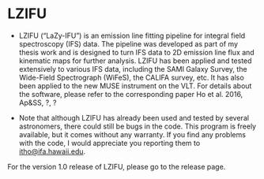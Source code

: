 # LZIFU
* LZIFU (“LaZy-IFU”) is an emission line fitting pipeline for integral field spectroscopy (IFS) data. The pipeline was developed as part of my thesis work and is designed to turn IFS data to 2D emission line flux and kinematic maps for further analysis. LZIFU has been applied and tested extensively to various IFS data, including the SAMI Galaxy Survey, the Wide-Field Spectrograph (WiFeS), the CALIFA survey, etc. It has also been applied to the new MUSE instrument on the VLT. For details about the software, please refer to the corresponding paper Ho et al. 2016, Ap&SS, ?, ?

* Note that although LZIFU has already been used and tested by several astronomers, there could still be bugs in the code. This program is freely available, but it comes without any warranty. If you find any problems with the code, I would appreciate you reporting them to itho@ifa.hawaii.edu.

For the version 1.0 release of LZIFU, please go to the release page. 

